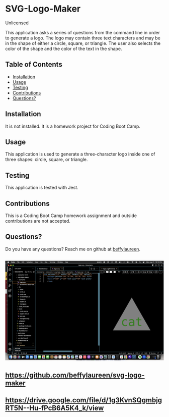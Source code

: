 # SVG-Logo-Maker

Unlicensed

This application asks a series of questions from the command line in order to generate a logo.  The logo may contain three text characters and may be in the shape of either a circle, square, or triangle.  The user also selects the color of the shape and the color of the text in the shape.

## Table of Contents

* [Installation](#installation)
* [Usage](#usage)
* [Testing](#testing)
* [Contributions](#contributions)
* [Questions?](#questions)

## Installation

It is not installed.  It is a homework project for Coding Boot Camp.

## Usage

This application is used to generate a three-character logo inside one of three shapes:  circle, square, or triangle.

## Testing

This application is tested with Jest.

## Contributions

This is a Coding Boot Camp homework assignment and outside contributions are not accepted.

## Questions?

Do you have any questions? Reach me on github at [beffylaureen](https://github.com/beffylaureen).


## <img src="./examples/Screenshot 2023-08-21 at 10.13.50 PM.png" alt = "SVG Screenshot" />


## https://github.com/beffylaureen/svg-logo-maker
## https://drive.google.com/file/d/1g3KvnSQgmbjgRT5N--Hu-fPcB6A5K4_k/view


